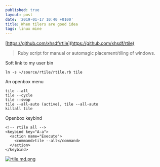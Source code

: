 ```yaml
---
published: true
layout: post
date: '2019-01-17 10:40 +0100'
title: When tilers are good idea
tags: linux mine
---
```

[https://github.com/xhsdf/rtile](https://github.com/xhsdf/rtile)

> Ruby script for manual or automagic placement/tiling of windows.

Soft link to my user bin

    ln -s ~/source/rtile/rtile.rb tile
    
An openbox menu

    tile --all
    tile --cycle
    tile --swap
    tile --all-auto (active), tile --all-auto
    killall tile
    
Openbox keybind

    <!-- rtile all -->
    <keybind key="A-a">
      <action name="Execute">
        <command>tile --all</command>
      </action>
    </keybind>
    
[![rtile.md.png](https://cdn.scrot.moe/images/2019/01/17/rtile.md.png)](https://scrot.moe/image/aGvNZ)
